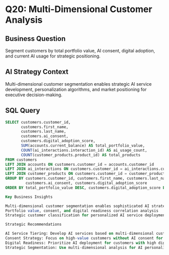# Q20: Multi-Dimensional Customer Analysis

## Business Question
Segment customers by total portfolio value, AI consent, digital adoption, and current AI usage for strategic positioning.

## AI Strategy Context
Multi-dimensional customer segmentation enables strategic AI service development, personalization algorithms, and market positioning for executive decision-making.

## SQL Query
```sql
SELECT customers.customer_id,
       customers.first_name,
       customers.last_name,
       customers.ai_consent,
       customers.digital_adoption_score,
       SUM(accounts.current_balance) AS total_portfolio_value,
       COUNT(ai_interactions.interaction_id) AS ai_usage_count,
       COUNT(customer_products.product_id) AS total_products
FROM customers
LEFT JOIN accounts ON customers.customer_id = accounts.customer_id
LEFT JOIN ai_interactions ON customers.customer_id = ai_interactions.customer_id
LEFT JOIN customer_products ON customers.customer_id = customer_products.customer_id
GROUP BY customers.customer_id, customers.first_name, customers.last_name, 
         customers.ai_consent, customers.digital_adoption_score
ORDER BY total_portfolio_value DESC, customers.digital_adoption_score DESC;

Key Business Insights

Multi-dimensional customer segmentation enables sophisticated AI strategy development
Portfolio value, consent, and digital readiness correlation analysis
Strategic customer classification for personalized AI service deployment

Strategic Recommendations

AI Service Tiering: Develop AI services based on multi-dimensional customer profiles
Consent Strategy: Focus on high-value customers without AI consent for education campaigns
Digital Readiness: Prioritize AI deployment for customers with high digital adoption scores
Strategic Segmentation: Use multi-dimensional analysis for AI personalization algorithms
